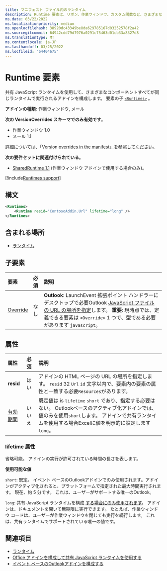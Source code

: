 ```yaml
---
title: マニフェスト ファイル内のランタイム
description: Runtime 要素は、リボン、作業ウィンドウ、カスタム関数など、さまざまなコンポーネントに共有 JavaScript ランタイムを使用するアドインを構成します。
ms.date: 03/22/2022
ms.localizationpriority: medium
ms.openlocfilehash: 38920dc43349be8da629785167d03252578f2a42
ms.sourcegitcommit: 64942cdd79d7976a0291c75463d01cb33a8327d8
ms.translationtype: MT
ms.contentlocale: ja-JP
ms.lasthandoff: 03/25/2022
ms.locfileid: "64404675"
---
```

# <a name="runtime-element"></a>Runtime 要素

共有 JavaScript ランタイムを使用して、さまざまなコンポーネントすべてが同じランタイムで実行されるアドインを構成します。 要素の子 [`<Runtimes>`](runtimes.md) 。

**アドインの種類:** 作業ウィンドウ, メール

**次の VersionOverrides スキーマでのみ有効です**。

 - 作業ウィンドウ 1.0
 - メール 1.1

詳細については、「Version [overrides in the manifest」を参照してください](../../develop/add-in-manifests.md#version-overrides-in-the-manifest)。

**次の要件セットに関連付けられている**。

- [SharedRuntime 1.1](../requirement-sets/shared-runtime-requirement-sets.md) (作業ウィンドウ アドインで使用する場合のみ)。

[!include[Runtimes support](../../includes/runtimes-note.md)]

## <a name="syntax"></a>構文

```XML
<Runtimes>
    <Runtime resid="ContosoAddin.Url" lifetime="long" />
</Runtimes>
```

## <a name="contained-in"></a>含まれる場所

- [ランタイム](runtimes.md)

## <a name="child-elements"></a>子要素

|  要素 |  必須  |  説明  |
|:-----|:-----|:-----|
| [Override](override.md) | なし | **Outlook**: LaunchEvent 拡張ポイント ハンドラーにデスクトップで必要Outlook [JavaScript ファイルの URL の場所を指定](../../reference/manifest/extensionpoint.md#launchevent)します。 **重要**: 現時点では、定義できる要素は `<Override>` 1 つで、型である必要があります `javascript`。|

## <a name="attributes"></a>属性

|  属性  |  必須  |  説明  |
|:-----|:-----|:-----|
|  **resid**  |  はい  | アドインの HTML ページの URL の場所を指定します。 `resid` 32 `Url` `id` 文字以内で、要素内の要素の属性と一致する必要`Resources`があります。 |
|  [有効期間](#lifetime-attribute)  |  いいえ  | 既定値は is `lifetime` `short` であり、指定する必要はない。 Outlookベースのアクティブ化アドインでは、値のみを使用`short`します。 アドインで共有ランタイムを使用する場合Excelに値を明示的に設定します`long`。 |

### <a name="lifetime-attribute"></a>lifetime 属性

省略可能。 アドインの実行が許可されている時間の長さを表します。

**使用可能な値**

`short`: 既定。 イベント ベースのOutlookアドインでのみ使用されます。アドインがアクティブ化されると、プラットフォームで指定された最大時間実行されます。 現在、約 5 分です。 これは、ユーザーがサポートする唯一のOutlook。

`long`: 共有 JavaScript ランタイムを構成 [する場合にのみ使用されます](../../develop/configure-your-add-in-to-use-a-shared-runtime.md)。 アドインは、ドキュメントを開いて無期限に実行できます。 たとえば、作業ウィンドウ コードは、ユーザーが作業ウィンドウを閉じても実行を続行します。 これは、共有ランタイムでサポートされている唯一の値です。

## <a name="see-also"></a>関連項目

- [ランタイム](runtimes.md)
- [Office アドインを構成して共有 JavaScript ランタイムを使用する](../../develop/configure-your-add-in-to-use-a-shared-runtime.md)
- [イベント ベースのOutlookアドインを構成する](../../outlook/autolaunch.md)
